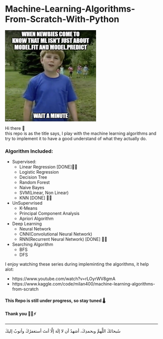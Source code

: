 <h1> Machine-Learning-Algorithms-From-Scratch-With-Python </h1>

<img  align="middle" src='1_Cum-6fJCe7Plh5Twby6oxw.jpeg' width=300 >

<p>Hi there 👋 <br>
  this repo is as the title says, I play with the machine learning algorithms and try to implement it to have a good understand of what they actually do. </p>

<h3>Algorithm Included:</h3>
<ul>
  <li>
  Supervised:
  <ul>
    <li>
  Linear Regression [DONE]🐱‍🏍
    <li>
  Logistic Regression
     <li>
  Decision Tree
     <li>
  Random Forest
     <li>
  Naive Bayes
     <li>
  SVM(Linear, Non Linear)
     <li>
  KNN [DONE] 🐱‍🏍
  </ul>
    <li>
  UnSupervrised
  <ul>
    <li>
  K-Means
    <li>
  Principal Component Analysis
    <li>
  Apriori Algorithm
  </ul>
      <li>
  Deep Learning
  <ul>
    <li>
  Neural Network
    <li>
  CNN(Convolutional Neural Network)
    <li>
  RNN(Recurrent Neural Network) [DONE] 🐱‍🏍
  </ul>
        <li>
  Searching Algorithm
  <ul>
  <li>
  BFS
    <li>
  DFS
  </ul>
</ul>
  
I enjoy watching these series during impleminting the algorithms, it help alot:
<ul>
  <li> https://www.youtube.com/watch?v=rLOyrWV8gmA
  <li>
     https://www.kaggle.com/code/milan400/machine-learning-algorithms-from-scratch
  </ul>
  
  <h4>This Repo is still under progress, so stay tuned 🌡️</h4>
  <h4>Thank you 🚴‍♀️⚡</h4>
  
  
<hr>
<footer>
  <p>سُبحانَكَ اللَّهمَّ وبحمدِكَ، أشهدُ أن لا إلَهَ إلَّا أنتَ أستغفرُكَ وأتوبُ إليكَ</p>
</footer>
